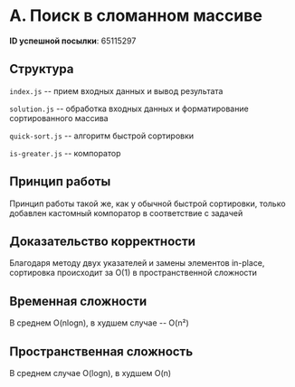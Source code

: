 # A. Поиск в сломанном массиве

**ID успешной посылки**: 65115297

## Структура

`index.js` -- прием входных данных и вывод результата

`solution.js` -- обработка входных данных и форматирование сортированного массива

`quick-sort.js` -- алгоритм быстрой сортировки

`is-greater.js` -- компоратор

## Принцип работы
Принцип работы такой же, как у обычной быстрой сортировки, только добавлен кастомный компоратор в соответствие с задачей

## Доказательство корректности
Благодаря методу двух указателей и замены элементов in-place, сортировка происходит за O(1) в пространственной сложности

## Временная сложности
В среднем O(nlogn), в худшем случае -- O(n²)

## Пространственная сложность
В среднем случае O(logn), в худшем O(n)